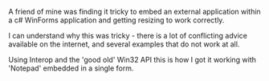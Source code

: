 A friend of mine was finding it tricky to embed an external application within a c# WinForms application and getting resizing to work correctly. 

I can understand why this was tricky - there is a lot of conflicting advice available on the internet, and several examples that do not work at all.

Using Interop and the 'good old' Win32 API this is how I got it working with 'Notepad' embedded in a single form.
